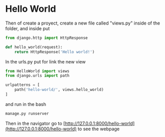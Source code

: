 # Hello World
Then of create a proyect, create a new file called "views.py" inside of the folder, and inside put

~~~python
from django.http import HttpResponse

def hello_world(request):
    return HttpResponse('Hello world!')
~~~

In the urls.py put for link the new view

~~~python
from HelloWorld import views
from django.urls import path

urlpatterns = [
    path('hello-world/', views.hello_world)
]
~~~

and run in the bash
~~~bash
manage.py runserver
~~~

Then in the navigator go to [http://127.0.0.1:8000/hello-world](http://127.0.0.1:8000/hello-world) to see the webpage